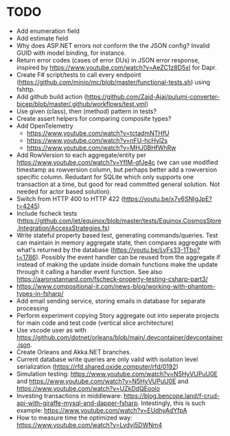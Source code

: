 # TODO

- Add enumeration field
- Add estimate field
- Why does ASP.NET errors not conform the the JSON config? Invalid GUID with model binding, for instance.
- Return error codes (cases of error DUs) in JSON error response, inspired by https://www.youtube.com/watch?v=AeZC1z8D5xI for Dapr.
- Create F# script/tests to call every endpoint (https://github.com/minio/mc/blob/master/functional-tests.sh) using fshttp.
- Add github build action (https://github.com/Zaid-Ajaj/pulumi-converter-bicep/blob/master/.github/workflows/test.yml)
- Use given (class), then (method) pattern in tests?
- Create assert helpers for comparing composite types?
- Add OpenTelemetry
  - https://www.youtube.com/watch?v=tctadmNTHfU
  - https://www.youtube.com/watch?v=nFU-hcHyl2s
  - https://www.youtube.com/watch?v=MHJ0BHfWhRw
- Add RowVersion to each aggregate/entity per https://www.youtube.com/watch?v=YfIM-gfJe4c (we can use modified timestamp as rowversion column, but perhaps better add a rowversion specific column. Redudant for SQLite which only supports one transaction at a time, but good for read committed general solution. Not needed for actor based solution).
- Switch from HTTP 400 to HTTP 422 (https://youtu.be/x7v6SNIgJpE?t=4245)
- Include fscheck tests (https://github.com/jet/equinox/blob/master/tests/Equinox.CosmosStore.Integration/AccessStrategies.fs)
- Write stateful property based test, generating commands/queries. Test can maintain in memory aggregate state, then compares aggregate with what's returned by the
  database (https://youtu.be/LvFs33-1Tbo?t=1786). Possibly the event handler can
  be reused from the aggregate if instead of making the update inside domain
  functions make the update through it calling a handler event function. See also https://aaronstannard.com/fscheck-property-testing-csharp-part3/
- https://www.compositional-it.com/news-blog/working-with-phantom-types-in-fsharp/
- Add email sending service, storing emails in database for separate processing
- Perform experiment copying Story aggregate out into seperate projects for main code and test code (vertical slice architecture)
- Use vscode user as with https://github.com/dotnet/orleans/blob/main/.devcontainer/devcontainer.json.
- Create Orleans and Akka.NET branches.
- Current database write queries are only valid with isolation level serialization (https://rfd.shared.oxide.computer/rfd/0192)
- Simulation testing: https://www.youtube.com/watch?v=N5HyVUPuU0E and https://www.youtube.com/watch?v=N5HyVUPuU0E and https://www.youtube.com/watch?v=UZkDdQEoolo
- Investing transactions in middleware: https://blog.bencope.land/f-crud-api-with-giraffe-mysql-and-dapper-fsharp. Intestingly, this is such example: https://www.youtube.com/watch?v=EUdhyAdYfpA
- How to measure time the optimized way: https://www.youtube.com/watch?v=Lvdyi5DWNm4
